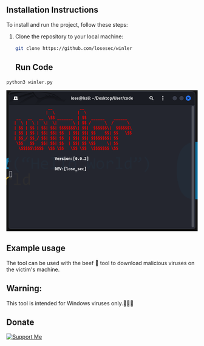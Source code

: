 ## Installation Instructions

To install and run the project, follow these steps:

1. Clone the repository to your local machine:

   ```bash
   git clone https://github.com/losesec/winler
   ```
   ## Run Code
 
  ```bash
python3 winler.py
```

![](https://github.com/losesec/winler/raw/3c18db9e3d6f02b4492a49412bb1f2f7d5a900a5/Screenshot%20From%202025-03-07%2010-47-41.png)

## Example usage 
The tool can be used with the beef 🍖 tool to download malicious viruses on the victim's machine. 

## Warning: 

This tool is intended for Windows viruses only.🦠🦠🦠

## Donate 

<a href="https://ko-fi.com/lose_sec">
  <img src="https://github.com/losesec/profile/blob/b8f708dd40c42da40c0407b5a5b9c2933f62a992/kofi.png?raw=true" alt="Support Me" width="100" />
</a>
